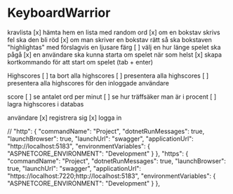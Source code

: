 # KeyboardWarrior

kravlista
[x] hämta hem en lista med random ord
[x] om en bokstav skrivs fel ska den bli röd
[x] om man skriver en bokstav rätt så ska bokstaven "highlightas" med förslagvis en ljusare färg
[ ] välj en hur länge spelet ska pågå
[x] en användare ska kunna starta om spelet när som helst
[x] skapa kortkommando för att start om spelet (tab + enter)

Highscores
[ ] ta bort alla highscores
[ ] presentera alla highscores
[ ] presentera alla highscores för den inloggade användare

score
[ ] se antalet ord per minut
[ ] se hur träffsäker man är i procent
[ ] lagra highscores i databas

användare
[x] registrera sig
[x] logga in

// "http": {
"commandName": "Project",
"dotnetRunMessages": true,
"launchBrowser": true,
"launchUrl": "swagger",
"applicationUrl": "http://localhost:5183",
"environmentVariables": {
"ASPNETCORE_ENVIRONMENT": "Development"
}
},
"https": {
"commandName": "Project",
"dotnetRunMessages": true,
"launchBrowser": true,
"launchUrl": "swagger",
"applicationUrl": "https://localhost:7220;http://localhost:5183",
"environmentVariables": {
"ASPNETCORE_ENVIRONMENT": "Development"
}
},
